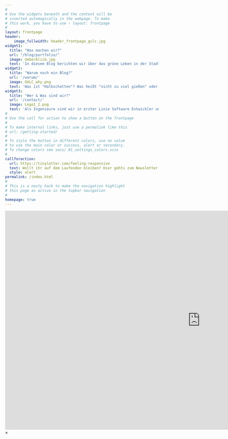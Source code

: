 ```yaml
---
#
# Use the widgets beneath and the content will be
# inserted automagically in the webpage. To make
# this work, you have to use › layout: frontpage
#
layout: frontpage
header:
    image_fullwidth: header_frontpage_gulc.jpg 
widget1:
  title: "Was machen wir?"
  url: "/blog/portfolio/"
  image: Ueberblick.jpg
  text: 'In diesem Blog berichten wir über das grüne Leben in der Stadt und wie ihr auch ohne grünen Daumen erfolgreich auf kleinstem Raum Obst und Gemüse anbauen könnt. Wir erklären wie ihr günstig Kompost & Dünger herstellt und mit Problemen wie der richtigen Standortwahl, Ungeziefer und Überwinterung umgeht. Außerdem geben wir euch Tipps wie ihr eure Ernte schnell und einfach zu leckeren, saisonalen Gerichten zubereitet. Und dazu Dinge zum Nachmachen, Nachbasteln und ausprobieren. Viel Spaß:-)'
widget2:
  title: "Warum noch ein Blog?"
  url: '/warum/'
  image: GULC_why.png
  text: 'Was ist "Halbschatten"? Was heißt "nicht zu viel gießen" oder "mäßig gießen"? Weil wir selber unpräzise Angaben aus persönlichen und beruflichen Wegen verabscheuen, wollen wir in diesem Blog möglichst verständliche und deutliche Tipps geben, wie erfolgreich etwas wächst, ohne schon als Botaniker auf die Welt gekommen zu sein. Dabei sollte ebenfalls die humoristische Komponente auch nicht zu kurz kommen.'
widget3:
  title: "Wer & Was sind wir?"
  url: '/contact/'
  image: Logo1_2.png
  text: 'Als Ingenieure sind wir in erster Linie Software Entwickler und Gärtnern stellt einen Ausgleich zu den langen Tagen vor unseren Monitoren dar. Auch wenn unsere Ausbildung nichts mit Gärtnern zu tun hat, haben wir gelernt Dinge zu hinterfragen und teils kreative Lösungen für Probleme zu suchen. Wir lieben es zu kochen, verrückte Dinge auszuprobieren und Probleme zu lösen. Auf diese Weise möchten wir unsere Ideen und Erfahrungen mit euch teilen. '
#
# Use the call for action to show a button on the frontpage
#
# To make internal links, just use a permalink like this
# url: /getting-started/
#
# To style the button in different colors, use no value
# to use the main color or success, alert or secondary.
# To change colors see sass/_01_settings_colors.scss
#
callforaction:
  url: https://tinyletter.com/feeling-responsive
  text: Wollt ihr auf dem Laufenden bleiben? Hier gehts zum Newsletter... ›
  style: alert
permalink: /index.html
#
# This is a nasty hack to make the navigation highlight
# this page as active in the topbar navigation
#
homepage: true
---
```


<div id="videoModal" class="reveal-modal large" data-reveal="">
  <div class="flex-video widescreen vimeo" style="display: block;">
    <iframe width="1280" height="720" src="https://www.youtube.com/embed/3b5zCFSmVvU" frameborder="0" allowfullscreen></iframe>
  </div>
  <a class="close-reveal-modal">&#215;</a>
</div>
